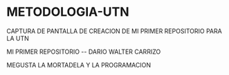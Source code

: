 # METODOLOGIA-UTN
CAPTURA DE PANTALLA DE CREACION DE MI PRIMER REPOSITORIO PARA LA UTN 

MI PRIMER REPOSITORIO -- DARIO WALTER CARRIZO

MEGUSTA LA MORTADELA Y LA PROGRAMACION 
